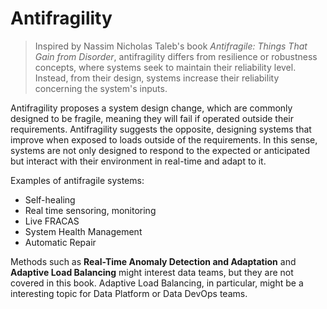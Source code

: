 # Antifragility
> Inspired by Nassim Nicholas Taleb's book *Antifragile: Things That Gain from Disorder*, antifragility differs from resilience or robustness concepts, where systems seek to maintain their reliability level. Instead, from their design, systems increase their reliability concerning the system's inputs.

Antifragility proposes a system design change, which are commonly designed to be fragile, meaning they will fail if operated outside their requirements. Antifragility suggests the opposite, designing systems that improve when exposed to loads outside of the requirements. In this sense, systems are not only designed to respond to the expected or anticipated but interact with their environment in real-time and adapt to it.

Examples of antifragile systems:
* Self-healing
* Real time sensoring, monitoring
* Live FRACAS
* System Health Management
* Automatic Repair

Methods such as **Real-Time Anomaly Detection and Adaptation** and **Adaptive Load Balancing** might interest data teams, but they are not covered in this book. Adaptive Load Balancing, in particular, might be a interesting topic for Data Platform or Data DevOps teams.
